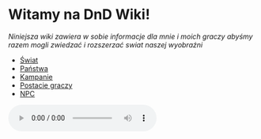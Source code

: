 # Witamy na DnD Wiki!

*Niniejsza wiki zawiera w sobie informacje dla mnie i moich graczy abyśmy razem mogli zwiedzać i rozszerzać swiat naszej wyobraźni*

- [Świat](Świat.html)
- [Państwa](Państwa.html)
- [Kampanie](Kampanie.html)
- [Postacie graczy](Postacie_graczy.html)
- [NPC](NPC.html)

<audio controls>
  <source src="Audio/Sesja_0.mp3" type="audio/mpeg">
  Twoja przeglądarka nie obsługuje elementu audio.
</audio>


